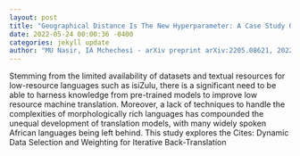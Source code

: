 ```yaml
--- 
layout: post 
title: "Geographical Distance Is The New Hyperparameter: A Case Study Of Finding The Optimal Pre-trained Language For English-isiZulu Machine Translation" 
date: 2022-05-24 00:00:36 -0400 
categories: jekyll update 
author: "MU Nasir, IA Mchechesi - arXiv preprint arXiv:2205.08621, 2022" 
--- 
```

Stemming from the limited availability of datasets and textual resources for low-resource languages such as isiZulu, there is a significant need to be able to harness knowledge from pre-trained models to improve low resource machine translation. Moreover, a lack of techniques to handle the complexities of morphologically rich languages has compounded the unequal development of translation models, with many widely spoken African languages being left behind. This study explores the Cites: Dynamic Data Selection and Weighting for Iterative Back-Translation